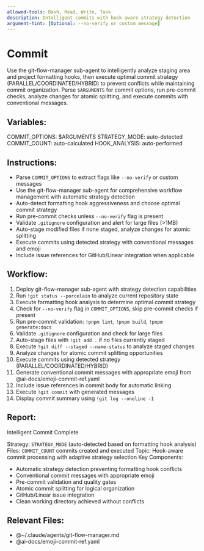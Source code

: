 ```yaml
---
allowed-tools: Bash, Read, Write, Task
description: Intelligent commits with hook-aware strategy detection
argument-hint: [Optional: --no-verify or custom message]
---
```


# Commit

Use the git-flow-manager sub-agent to intelligently analyze staging area and project formatting hooks, then execute optimal commit strategy (PARALLEL/COORDINATED/HYBRID) to prevent conflicts while maintaining commit organization. Parse `$ARGUMENTS` for commit options, run pre-commit checks, analyze changes for atomic splitting, and execute commits with conventional messages.

## Variables:
COMMIT_OPTIONS: $ARGUMENTS
STRATEGY_MODE: auto-detected
COMMIT_COUNT: auto-calculated
HOOK_ANALYSIS: auto-performed

## Instructions:

- Parse `COMMIT_OPTIONS` to extract flags like `--no-verify` or custom messages
- Use the git-flow-manager sub-agent for comprehensive workflow management with automatic strategy detection
- Auto-detect formatting hook aggressiveness and choose optimal commit strategy
- Run pre-commit checks unless `--no-verify` flag is present
- Validate `.gitignore` configuration and alert for large files (>1MB)
- Auto-stage modified files if none staged, analyze changes for atomic splitting
- Execute commits using detected strategy with conventional messages and emoji
- Include issue references for GitHub/Linear integration when applicable

## Workflow:

1. Deploy git-flow-manager sub-agent with strategy detection capabilities
2. Run `!git status --porcelain` to analyze current repository state
3. Execute formatting hook analysis to determine optimal commit strategy
4. Check for `--no-verify` flag in `COMMIT_OPTIONS`, skip pre-commit checks if present
5. Run pre-commit validation: `!pnpm lint`, `!pnpm build`, `!pnpm generate:docs`
6. Validate `.gitignore` configuration and check for large files
7. Auto-stage files with `!git add .` if no files currently staged
8. Execute `!git diff --staged --name-status` to analyze staged changes
9. Analyze changes for atomic commit splitting opportunities
10. Execute commits using detected strategy (PARALLEL/COORDINATED/HYBRID)
11. Generate conventional commit messages with appropriate emoji from @ai-docs/emoji-commit-ref.yaml
12. Include issue references in commit body for automatic linking
13. Execute `!git commit` with generated messages
14. Display commit summary using `!git log --oneline -1`

## Report:

Intelligent Commit Complete

Strategy: `STRATEGY_MODE` (auto-detected based on formatting hook analysis)
Files: `COMMIT_COUNT` commits created and executed
Topic: Hook-aware commit processing with adaptive strategy selection
Key Components:
- Automatic strategy detection preventing formatting hook conflicts
- Conventional commit messages with appropriate emoji
- Pre-commit validation and quality gates
- Atomic commit splitting for logical organization
- GitHub/Linear issue integration
- Clean working directory achieved without conflicts

## Relevant Files:

- @~/.claude/agents/git-flow-manager.md
- @ai-docs/emoji-commit-ref.yaml
